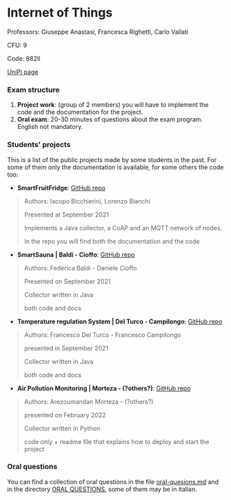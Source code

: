 # Internet of Things

Professors: Giuseppe Anastasi, Francesca Righetti, Carlo Vallati

CFU: 9

Code: 882II

[UniPi page](https://esami.unipi.it/esami2/programma.php?c=51538)

### Exam structure

1. **Project work**: (group of 2 members) you will have to implement the code and the documentation for the project.
2. **Oral exam**: 20-30 minutes of questions about the exam program. English not mandatory.

### Students' projects

This is a list of the public projects made by some students in the past. For some of them only the documentation is available, for some others the code too:
- **SmartFruitFridge**: [GitHub repo](https://github.com/Bicchie/SmartFruitFridge)
>Authors: Iacopo Bicchierini, Lorenzo Bianchi
>
>Presented at September 2021
>
> Implements a Java collector, a CoAP and an MQTT network of nodes.
>
>In the repo you will find both the documentation and the code
>
- **SmartSauna | Baldi - Cioffo**: [GitHub repo](https://github.com/danielecioffo/SmartSauna)
>Authors: Federica Baldi - Daniele Cioffo
>
>Presented on September 2021
>
>Collector written in Java
>
>both code and docs
- **Temperature regulation System | Del Turco - Campilongo**: [GitHub repo](https://github.com/FranDT/ProjectIoT)
>Authors: Francesco Del Turco - Francesco Campilongo
>
>presented in September 2021
>
>Collector written in Java
>
>both code and docs 
- **Air Pollution Monitoring | Morteza - (?others?)**: [GitHub repo](https://github.com/morarez/Air-Pollution-Monitoring)
>Authors: Arezoumandan Morteza - (?others?)
>
>presented on February 2022
>
>Collector written in Python
>
>code only + readme file that explains how to deploy and start the project

### Oral questions

You can find a collection of oral questions in the file [oral-quesions.md](oral-questions.md) and in the directory [ORAL QUESTIONS](ORAL-QUESTIONS), some of them may be in italian.

